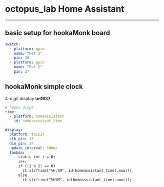 # octopus_lab Home Assistant

---

## basic setup for hookaMonk board

```yaml
switch:
  - platform: gpio
    name: "Fet 1"
    pin: 26
  - platform: gpio
    name: "Fet 2"
    pin: 27
```

## hookaMonk simple clock

4-digit display **tm1637**

```yaml
# hooka disp4
time:
  - platform: homeassistant
    id: homeassistant_time

display:
  platform: tm1637
  clk_pin: 13
  dio_pin: 14
  update_interval: 500ms
  lambda: |-
      static int i = 0;
      i++;
      if ((i % 2) == 0)
        it.strftime("%H.%M", id(homeassistant_time).now());
      else
        it.strftime("%H%M", id(homeassistant_time).now());

```
